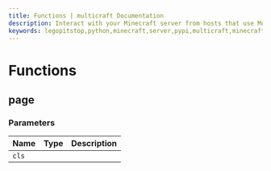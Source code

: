 ```yaml
---
title: Functions | multicraft Documentation
description: Interact with your Minecraft server from hosts that use Multicraft using Python
keywords: legopitstop,python,minecraft,server,pypi,multicraft,minecraftserver,pythonpackage
---
```


# Functions

## page

### Parameters

| Name  | Type | Description |
| ----- | ---- | ----------- |
| `cls` |      |             |
